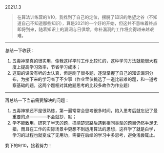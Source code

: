 2021.1.3

>在算法训练营的1/10，我找到了自己的定位，摆脱了知识的绝望之谷（不知道自己不知道那些知识），算是2021的一个好的开始，但这并不意味着终点即将到来，随着知识上的漏洞与日俱增，修补漏洞的工作将变得越来越艰难。

----

总结一下收获：
1. 五毒神掌真的很实用，像我这样平时工作比较忙的，这种学习方法就能很大程度上提高学习效率，节省学习成本；
2. 这周的课没有听的太认真，但是刷了很多题，逐渐掌握了自己的知识漏洞分布，为接下来的学习省了不少事（作业里仅挑选了一道比较难的题，和一道考察基础的题，这两个题相对其他题思考的比较多故作为作业题）

----

再总结一下当前需要解决的问题：
1. 五毒神掌还不是很熟练，第一遍常常会思考很多时间，陷入思考后就忘记了最重要的点————不会就抄、默；
2. 学不能致用，研究了半天的题，搞清楚思路后遇到相同类型的题目仍然手足无措，而且在工作的实际场景中更想不到运用算法的思想，这样学了就是白学，学习的过程也就变成了无用功，需要在后续的学习中多思考，避免浅尝辄止。

剩下的9/10，接着努力！
